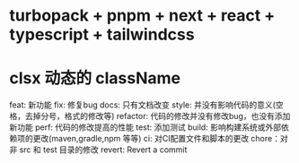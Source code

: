 # turbopack + pnpm + next + react + typescript + tailwindcss
# clsx 动态的 className
feat: 新功能
fix: 修复bug
docs: 只有文档改变
style: 并没有影响代码的意义(空格，去掉分号，格式的修改等)
refactor: 代码的修改并没有修改bug，也没有添加新功能
perf: 代码的修改提高的性能
test: 添加测试
build: 影响构建系统或外部依赖项的更改(maven,gradle,npm 等等)
ci: 对CI配置文件和脚本的更改
chore：对非 src 和 test 目录的修改
revert: Revert a commit
